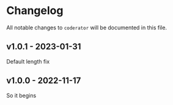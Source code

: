 # Changelog

All notable changes to `coderator` will be documented in this file.

## v1.0.1 - 2023-01-31

Default length fix

## v1.0.0 - 2022-11-17

So it begins

